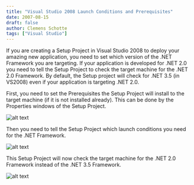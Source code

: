 ```yaml
---
title: "Visual Studio 2008 Launch Conditions and Prerequisites"
date: 2007-08-15
draft: false
author: Clemens Schotte
tags: ["Visual Studio"]
---
```


If you are creating a Setup Project in Visual Studio 2008 to deploy your amazing new application, you need to set which version of the .NET Framework you are targeting. If your application is developed for .NET 2.0 you need to tell the Setup Project to check the target machine for the .NET 2.0 Framework. By default, the Setup project will check for .NET 3.5 (in VS2008) even if your application is targeting .NET 2.0.

First, you need to set the Prerequisites the Setup Project will install to the target machine (if it is not installed already). This can be done by the Properties windows of the Setup Project.

![alt text](/media/VS2008_Prerequisites.png "Visual Studio 2008 Prerequisites")

Then you need to tell the Setup Project which launch conditions you need for the .NET Framework.

![alt text](/media/VS2008_SolutionExplorer.png "Visual Studio 2008 Solution Explorer")

This Setup Project will now check the target machine for the .NET 2.0 Framework instead of the .NET 3.5 Framework.

![alt text](/media/VS2008_LaunchConditionProperties.png "Visual Studio 2008 Launch Condition Properties")